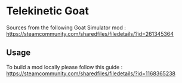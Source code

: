 # Telekinetic Goat

Sources from the following Goat Simulator mod : https://steamcommunity.com/sharedfiles/filedetails/?id=261345364

## Usage

To build a mod locally please follow this guide : https://steamcommunity.com/sharedfiles/filedetails/?id=1168365238